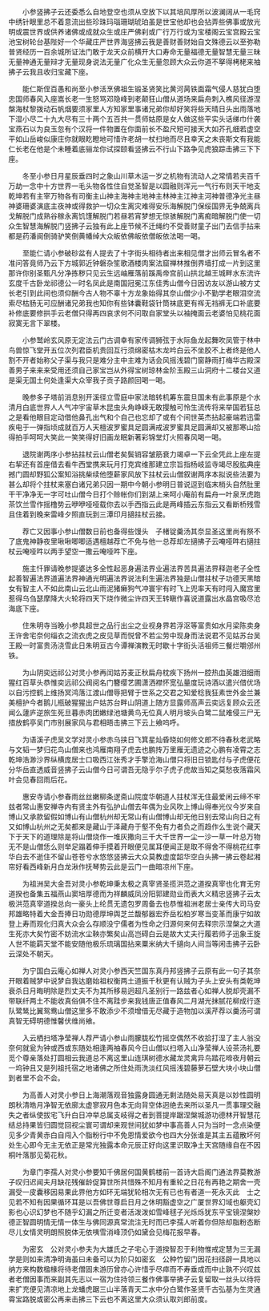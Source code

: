 <!-- { "loadSidebar": true } -->
　　小参竖拂子云还委悉么自地登空也须从空放下以其培风厚所以波澜阔从一毛窍中绣针眼里总不着意流出些珍珠玛瑙珊瑚琥珀虽是世宝他却也会拈弄些佛事或放光明或震世界或供养诸佛或成就众生或庄严佛刹或广行万行或为宝楼阁云宝宫殿云宝池宝树轮台基陛好一个华藏庄严世界海竖拂云我是善财善财始自文殊德云以至弥勒普贤经历一百余城所证法门敢于龙天众前横开大口寿命无量福德无量智慧无量三昧无量神通无量辩才无量现身说法无量广化众生无量忽顾大众云你道不拏得栲栳来袖拂子云我且收归宝藏下座。

　　能仁斯侄百愚和尚至小参活烹佛祖生锻圣贤笑比黄河昺铁面霜气侵人慈犹白堕忠国师春风入座嵩长老一生怒骂邓隐峰到老颠狂山僧从道场来扁舟刺入樵风径游涅槃海杖黎拨动石帆烟要须家里人方知家里事诸兄弟你却好笑将些天晴日头出雨落地下湿小尽二十九大尽有三十两个五百共一贯师姑原是女人做这些平实头话绨巾什袭宝燕石以为良玉忽有个汉将一件物置在你面前长不盈尺短可接天大如芥孔细若虚空平如山岳峻似康庄你就眼盵瞪地可惜许老胡一杖扫地而尽且幸天之未丧斯文有我能仁长老在他是个未睡着底骊龙你试探颐看竖拂云不行山下路争见虎狼踪击拂三下下座。

　　冬至小参日月星辰垂四时之象山川草木运一岁之机物有流动人之常情若夫百千万劫一念中十方世界一毛头物各性住自觉圣智是以圆融则浑元一气行布则天干地支乾坤若有主宰万物各有司衡主山神主海神主地神主林神主江神主河神普德净光主昼神婆珊婆演底主夜神或得救护一切众生离灾难得安乐海解脱门保绥国界无争兢离兵戈解脱门成熟谷稼永离饥馑解脱门若昼若宵梦想无惊骇解脱门离痴暗解脱门使一切众生智慧海解脱门竖拂子云独有此上座节候不迁绳约不受善财童子出门去信手拈来都是药潘阆倒骑驴笑倒黄幡绰大众皈依佛皈依僧皈依法喝一喝。

　　至能仁请小参破砂盆有人提去了十字街头相待者出来相见僧才出师云冒名者不准问答竟师乃云下方城郭近钟磐杂笙歌酒楼肉案法窟禅林推倒界墙打成一片到这里那许你别圣甄凡分净拣秽只见云生远岫雁落前蹊禹帝宫前山拱北越王城畔水东流许玄度千古卧龙祁德公一时名凤此是南国冠冕江东佳秀山僧今日因访友以游山被方丈长老引到此间也须仰酬今古人物不辜十方龙象始得其奈山僧少小不勤学老眼泪空流索尽枯肠无可应酬诸兄弟我也知你有些钵囊鞋袋针筒袜底更有裈无裆裤无口补底要补修底要修拱手云老僧只得再四哀求何不问取自家堂头以袖掩面云老婆怕见桃花面寂寞无言下翠楼。

　　小参鹫岭玄风原无定法云门古调幸有家传调狮弦于水际鱼龙起舞吹凤管于林中鸟兽惊飞堂开五位次列君臣机贵回互行须绵密枯木龙吟白云不坐胶不上者终是他人割不开者始称父子渠与我只是难分主中主难为话会风摇浅碧门窗静雨打梅华古殿深善男子来来来受用还须自己家宝岂从外得宝树琼林金阶玉殿三山洞府十二楼台又道是渠无国土何处逢渠大众宰我子贡子路颜回喝一喝。

　　晚参多子塔前消息别开溪径立雪庭中家法暗转机筹东震旦国未有此事原是个水清月白底世界人人气冲宇宙草木昆虫头角峥嵘无敢撄触可怜生流传将来举国若狂总之是看他眼目定动借他鼻孔出气和个自己也忘却了或有个间世英杰拈起豪端若迅雷疾电于一弹指顷成就百万人天檀波罗蜜具足圆满戒波罗蜜具足圆满却又被那寒山拾得拍手呵呵大笑此一笑笑得好旧画龙眠新著彩锦堂灯火照春风喝一喝。

　　退院谢两序小参拈拄杖云山僧老矣鬓销容皱筋衰力竭卓一下云全凭此上座左提右挈还有首座借去看牛西堂携来玩月打克宾维那建立宗旨指杨岐监寺竭尽股肱典座撼门圆却野狐公案知浴挑柴续他堕薪家风放下拄杖云山僧叙谢两序本拟说些法要为甚么却将个拄杖来塞白诸兄弟只因一期中今朝小参明日普说逗到临末梢头自然肚里干干净净无一字可吐山僧今日打个赊帐你们到湖上来呵小庵前有扁舟一叶泉烹虎跑茶饮兰雪作摇橹势云咿咿哑哑载你去以手西指云此是两峰插云东指云又看断桥残雪且住着到晚来雷峰夕照直玩到三潭印月擿拄杖云接。

　　荐亡又因事小参山僧数日前也备得些馒头　子楮锭羹汤其奈显圣这里尚有祭不了底鬼神静夜里啾啾唧唧适遇檀越荐亡不免与他一总荐却左擿拂子云唵哑吽右擿拄杖云唵哑吽以两手望空一撒云唵哑吽下座。

　　施主忏罪请晚参提婆达多全性起恶身遍法界业遍法界苦具遍法界释迦老子全性起善智遍法界道遍法界神通光明遍法界说法利生遍法界独是山僧拄杖子功德天黑暗女有智主人不如此南山云北山雨泥猪癞狗气冲寰宇有时飞上兜率天有时闯入魔宫里惹得乌刍瑟摩降大火轮将四天下烧作微尘许四天王转瞋作喜说道露出水晶宫吸尽沧海底下座。

　　住朱明寺当晚小参具超世之品行出尘之业视身界若浮沤等富贵如水月梁陈卖身王许舍宅奈何缁衣之流衣虎之皮见草而悦曾不若尘劳中现身而法说君不见姑苏台吴王殿一时富贵汤浇雪此日朱明亘古今谭禅演教无时歇十字街头活祖师三餐烂嚼邠州铁。

　　为山阴奕远祁公对灵小参再闰姑苏麦正秋扁舟枕疾下扬州一腔热血英雄泪细雨猩红百草头恭惟奕远祁公阀阅名门簪缨艺圃潇洒襟怀宽弘量度玩诗酒以遣兴借优场以自污控鹤上维扬冥鸿落江渡山僧辱把臂于世系之交君之知爱稔我狂素世外金兰兼美檀护今者鹅儿瓶破猩猩出户姑苏台畔山阴道上随方显露师高声云奕远复顾众云还闻么蘧庐逆旅生死旦暮赤肉团嫩绿池塘黄鸟无位真人明月坡头白鹭二鼠难侵三尸无措放鹤亭吴门市别展家风与君相晤击拂三下云上飨呜呼。

　　为语溪子虎吴文学对灵小参赤乌挟日飞箕星灿昏晓如何修文郎不待春秋老武略与文韬一梦归花鸟山僧来也鸿雁南翔子虎去也鹏抟万里雁无遗迹之心鹏有凌霄之志乾坤浩渺沙界纵横庞居士口吸西江张秀才手擎沧海山僧只将旧日锁匙付与子虎便花分华岳直透威音竖拂子云山僧今日可谓吾无隐乎尔子虎子虎故当知之莫愁夜落霜风叶会见春回雨后花。

　　惠安寺请小参春雨丝丝嫩柳条逻斋山院度华朝道人拄杖浑无住最爱闲云缔不牢兹者常山惠安禅寺内有贤主外有弘护山僧去年偶为业风吹上博山得奉光仪今岁来自博山又承款留假如博山有山僧杭州却无常山有山僧博山却无他日别去常山向日之有又如博山杭州之无矣都来是藏山于泽藏舟于壑不免有力者负之而趋作么生说个藏天下于天下的道理除是将山僧烧作一堆灰撒向三千大千世界一尘一沙一草一叶总万物无不是山僧恁么则举足蹋着伸手摸着开眼便见属耳便闻正是取不得舍不得桃花红李华白去不逝住不留山苍苍兮水悠悠竖拂云大众莫教虚度韶华空白头拂一拂云卷起湘帘好看西峰新月白龙湫作抚琴势云此是云门一曲暗凉州下座。

　　为祖洲吴大金吾对灵小参乾坤秉太极之真宰贤圣揽洪范之道揆真宰也化育无穷道揆也备集五福燕山窦培厚德而为祥麟威凤汾阳郭建勋业而表大义精忠竖拂子云太极洪范真宰道揆总向一豪头上纶贯无遗包罗周备去也恭惟祖洲老居士亲传大司马安邦雄略特着大金吾捧日功勋德厚坤舆芝兰馥郁器宏乔岳松柏岁寒当变革而康宁如故登上寿而观化归真大众会么存顺没宁儒者为性命之归源何来何去释宗示涅槃之大道生死亦大矣竹密不妨流水尘鞅亦繁矣山高岂碍白云是故大丈夫行履若师子迅象王旋人世不能羁天堂不能安随他极乐琉璃国拈来粟米纳大千擿向人间当等闲击拂子云卧云深处不朝天。

　　为宁国白云庵心如禅人对灵小参西天竺国东真丹邦竖拂子云原有此一句子其奈开眼着贼梦中说梦自我达磨始祖权衡两土道振千秋更有认贼为子头上安头有类乾坤衰杀日月晦明除是烈丈夫不为其所移易迥超凡圣别行一路兹者心如禅人脱却壳漏不带联纤两土不能收真俗俱不住不离跬步来我钱唐正值春风二月湖光抹腻花柳成行逐队鹭鸶比翼鸳鸯山僧这里多不敢添少不须增借无尽藏于造物加以溪芹荐以羹汤可谓真智无碍明德惟馨伏维尚飨。

　　入云栖扫塔净莹禅人荐严请小参山雨朦胧松竹摇空偶然不收拾打湿了主人翁没奈何就瓮为钟或西或东随处相逢两袖春风今日山僧以扫塔入山净莹禅人设茶汤礼要觅个尊亲落处打圆相云我道总不离这里山连琪树德水藏龙灵禽异鸟踏花啼夜月朝云一坞钟且又是列祖托宿之地诸佛之所住处雨洗淡红风摇浅碧藤萝石壁大块小块山僧到者里不会不会。

　　为高善人对灵小参日上海潮落观音独露身圆通无剩法随处易天真是以妙性圆明朗秋清皓月净智无依廓太虚寥寂月色本无向背空体迥绝去来所以圣凡一贯事理交融失之者纵使拔宅飞升白日冲举总属支岐得之者到菩提岸踞涅槃城游功德林开智慧花结总持果皆归圆觉回视尘寰可谓却来观世间犹如梦中事高善人只为当时一念点染便见多少青黄赤白自闯入个脂粉行中不免恩情爱欲今也四大分张谁是其主五蕴散坏何处生心即今无主无依正是常光独露本命元辰正好向这里识取净土天宫随缘自在不因桐叶落那见菊花秋。

　　为章门李孺人对灵小参要知千佛居何国黄鹤楼前一首诗大启阁门通法界莫教游子叹归迟闻夫月缺花残催龄促算世所共惜殊不知月有重轮之日花有再艳之期舍一壳漏受一皮囊移因易果此界他方如环无端犹轮相次无有已也有者道一死永灭此　士之见若不知有因果循环耳是以吾佛世尊启日月之休明豁虚空之广厦世界幻域也躯壳幻影也心识幻梦也不随乎幻漏之所迁变者活泼泼如雪峰毬子光烁烁犹东平宝镜涅槃妙德正智圆明情无情一体生与佛同源真常流注无时而已李孺人听着你但除却脂粉态断尽儿女情灵明朗照脱体无依咦雪消峰顶仍如黛会见梅花报早春。

　　为密玄　公对灵小参夫为大雄氏之子宅心于道揆智忍于利物惟戒定慧为三无漏学是则如来清净明诲虽曰未备可以为阶只如密玄　公种竹留门因花扫径辟一具地以纳方来构数楹椽将待老僧固未游历曾亦心许惜乎尽瘁而不寿垂成而中止孰不兴叹兹者老僧因事而来副其先志以一宿为住持领三餐作佛事举拂子云复留取一丝头以待将来扩充便见清凉地上龙蟠虎踞三山半落青天二水中分白鹭作圣贤千古弘基为生灵通霄宝路脱或密公再来击拂三下云也不离这里大众须认取刘郎前度。

